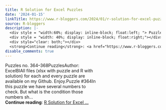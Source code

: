 ```yaml
---
title: R Solution for Excel Puzzles
date: '2024-01-15'
linkTitle: https://www.r-bloggers.com/2024/01/r-solution-for-excel-puzzles-8/
source: R-bloggers
description: |-
  <div style = "width:60%; display: inline-block; float:left; "> Puzzles no. 364–368PuzzlesAuthor: ExcelBIAll files (xlsx with puzzle and R with solution) for each and every puzzle are available on my Github. Enjoy.Puzzle #364In this puzzle we have several numbers to check. But what is the condition those numbers sh...</div>
  <div style = "width: 40%; display: inline-block; float:right;"></div>
  <div style="clear: both;"></div>
  <strong>Continue reading</strong>: <a href="https://www.r-bloggers.com/2024/01/r-solution-for-excel-puzzles-8/">R Solution for Excel ...
disable_comments: true
---
```

<div style = "width:60%; display: inline-block; float:left; "> Puzzles no. 364–368PuzzlesAuthor: ExcelBIAll files (xlsx with puzzle and R with solution) for each and every puzzle are available on my Github. Enjoy.Puzzle #364In this puzzle we have several numbers to check. But what is the condition those numbers sh...</div>
<div style = "width: 40%; display: inline-block; float:right;"></div>
<div style="clear: both;"></div>
<strong>Continue reading</strong>: <a href="https://www.r-bloggers.com/2024/01/r-solution-for-excel-puzzles-8/">R Solution for Excel ...